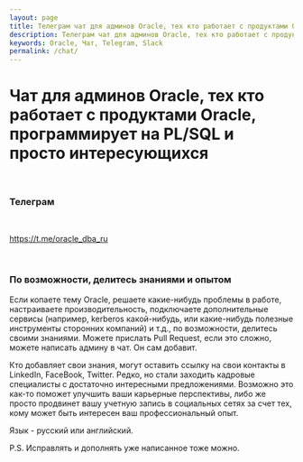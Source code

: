 ```yaml
---
layout: page
title: Телеграм чат для админов Oracle, тех кто работает с продуктами Oracle, программирует на PL/SQL и просто интересующихся
description: Телеграм чат для админов Oracle, тех кто работает с продуктами Oracle, программирует на PL/SQL и просто интересующихся
keywords: Oracle, Чат, Telegram, Slack
permalink: /chat/
---
```


# Чат для админов Oracle, тех кто работает с продуктами Oracle, программирует на PL/SQL и просто интересующихся

<br/>

### Телеграм

<br/>

https://t.me/oracle_dba_ru

<br/>

### По возможности, делитесь знаниями и опытом

Если копаете тему Oracle, решаете какие-нибудь проблемы в работе, настраиваете производительность, подключаете дополнительные сервисы (например, kerberos какой-нибудь, или какие-нибудь полезные инструменты сторонних компаний) и т.д., по возможности, делитесь своими знаниями. Можете прислать Pull Request, если это сложно, можете написать админу в чат. Он сам добавит.

Кто добавляет свои знания, могут оставить ссылку на свои контакты в LinkedIn, FaceBook, Twitter. Редко, но стали заходить кадровые специалисты с достаточно интересными предложениями. Возможно это как-то поможет улучшить ваши карьерные перспективы, либо же просто продвинет вашу учетную запись в социальных сетях за счет тех, кому может быть интересен ваш профессиональный опыт.

Язык - русский или английский.

P.S. Исправлять и дополнять уже написанное тоже можно.
